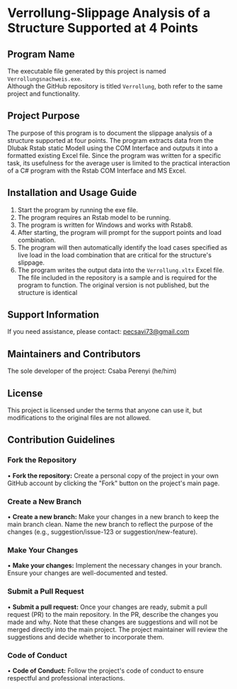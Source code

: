 # Verrollung-Slippage Analysis of a Structure Supported at 4 Points

## Program Name
The executable file generated by this project is named `Verrollungsnachweis.exe`.  
Although the GitHub repository is titled `Verrollung`, both refer to the same project and functionality.

## Project Purpose
The purpose of this program is to document the slippage analysis of a structure supported at four points.
The program extracts data from the Dlubak Rstab static Modell using the COM Interface and outputs it into a formatted existing Excel file. 
Since the program was written for a specific task, its usefulness for the average user is limited to the practical interaction of a C# program with the Rstab COM Interface and MS Excel.
## Installation and Usage Guide
1.	Start the program by running the exe file.
2.	The program requires an Rstab model to be running.
3.	The program is written for Windows and works with Rstab8.
4.	After starting, the program will prompt for the support points and load combination.
5.	The program will then automatically identify the load cases specified as live load in the load combination that are critical for the structure's slippage.
6. 	The program writes the output data into the `Verrollung.xltx` Excel file.
   	The file included in the repository is a sample and is required for the program to function.
   	The original version is not published, but the structure is identical

## Support Information
If you need assistance, please contact: pecsavi73@gmail.com  
## Maintainers and Contributors  
The sole developer of the project: Csaba Perenyi (he/him)
## License
This project is licensed under the terms that anyone can use it, but modifications to the original files are not allowed.
## Contribution Guidelines
### Fork the Repository
•	**Fork the repository:** Create a personal copy of the project in your own GitHub account by clicking the "Fork" button on the project's main page.
### Create a New Branch
•	**Create a new branch:** Make your changes in a new branch to keep the main branch clean. Name the new branch to reflect the purpose of the changes (e.g., suggestion/issue-123 or suggestion/new-feature).
### Make Your Changes
•	**Make your changes:** Implement the necessary changes in your branch. Ensure your changes are well-documented and tested.
### Submit a Pull Request
•	**Submit a pull request:** Once your changes are ready, submit a pull request (PR) to the main repository. In the PR, describe the changes you made and why. Note that these changes are suggestions and will not be merged directly into the main project. The project maintainer will review the suggestions and decide whether to incorporate them.  
### Code of Conduct  
•	**Code of Conduct:** Follow the project's code of conduct to ensure respectful and professional interactions.

